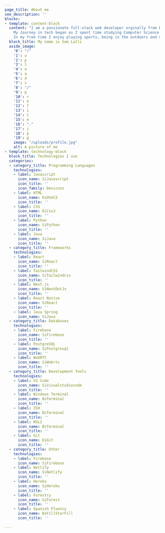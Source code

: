```yaml
---
page_title: About me
seo_description: ''
blocks:
- template: content-block
  content: "I am a passionate full-stack web developer orginally from Bountiful, UT. I have the desire to build cutting edge pieces of software that will help change the world.\n\n<br/>\n\n
    My Journey in tech began as I spent time studying Computer Science at Utah Valley University. During my time there I felt there had to be a faster, more practical way to learn these skills that I became so passionate about. I enrolled and graduated from [Lambda School](https://lambdaschool.com) in their Full-Stack Web Development program growing various technical and soft skills. I feel, at this time, that there is nothing that I cannot learn. I am really excited to continue and am always up for a new challenge that will help me learn and grow in my journey\n\n<br/>\n\n
    In my free time I enjoy playing sports, being in the outdoors and meeting new people."
  block_title: My name is Sam Lalli
  aside_image:
    '0': "/"
    '1': u
    '2': p
    '3': l
    '4': o
    '5': a
    '6': d
    '7': s
    '8': "/"
    '9': p
    '10': r
    '11': o
    '12': f
    '13': i
    '14': l
    '15': e
    '16': "."
    '17': j
    '18': p
    '19': g
    image: "/uploads/profile.jpg"
    alt: A picture of me
- template: technology-block
  block_title: Technologies I use
  categories:
  - category_title: Programming Languages
    technologies:
    - label: Javascript
      icon_name: SiJavascript
      icon_title: ''
      icon_family: Devicons
    - label: HTML
      icon_name: DiHtml5
      icon_title: ''
    - label: CSS
      icon_name: DiCss3
      icon_title: ''
    - label: Python
      icon_name: SiPython
      icon_title: ''
    - label: Java
      icon_name: SiJava
      icon_title: ''
  - category_title: Frameworks
    technologies:
    - label: React
      icon_name: SiReact
      icon_title: ''
    - label: TailwindCSS
      icon_name: SiTailwindcss
      icon_title: ''
    - label: Next.js
      icon_name: SiNextDotJs
      icon_title: ''
    - label: React Native
      icon_name: SiReact
      icon_title: ''
    - label: Java Spring
      icon_name: SiJava
  - category_title: Databases
    technologies:
    - label: Firebase
      icon_name: SiFirebase
      icon_title: ''
    - label: PostgreSQL
      icon_name: SiPostgresql
      icon_title: ''
    - label: WebRTC
      icon_name: SiWebrtc
      icon_title: ''
  - category_title: Development Tools
    technologies:
    - label: VS Code
      icon_name: SiVisualstudiocode
      icon_title: ''
    - label: Windows Terminal
      icon_name: BsTerminal
      icon_title: ''
    - label: ZSH
      icon_name: BsTerminal
      icon_title: ''
    - label: WSL2
      icon_name: BsTerminal
      icon_title: ''
    - label: Git
      icon_name: DiGit
      icon_title: ''
  - category_title: Other
    technologies:
    - label: Firebase
      icon_name: SiFirebase
    - label: Netlify
      icon_name: SiNetlify
      icon_title: ''
    - label: Heroku
      icon_name: SiHeroku
      icon_title: ''
    - label: Forestry
      icon_name: GiForest
      icon_title: ''
    - label: Spanish Fluency
      icon_name: BsFillStarFill
      icon_title: ''
    
---
```

